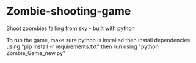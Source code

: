 # Zombie-shooting-game
Shoot zoombies falling from sky -  built with python

To run the game, make sure python is installed then install dependencies using "pip install -r requirements.txt" then run using "python Zombie_Game_new.py"
